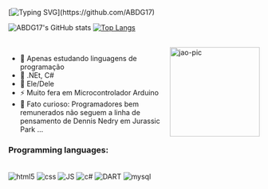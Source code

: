[![Typing SVG](https://readme-typing-svg.herokuapp.com?font=Fira+Code&size=35&pause=1000&color=2986cc&center=false&vCenter=false&width=1000&lines=Olá%2C+eu+sou+o+João+;Tenho+18+anos+;Eu+sou+Estudante+de+programação;)](https://github.com/ABDG17)


![ABDG17's GitHub stats](https://github-readme-stats.vercel.app/api?username=ABDG17&show_icons=true&theme=algolia)
 [![Top Langs](https://github-readme-stats.vercel.app/api/top-langs/?username=ABDG17&layout=compact&theme=algolia)](https://github.com/ABDG17/github-readme-stats)
<div style="display: inline_block"><br>
<img align="right" height="180em" alt="jao-pic" src="https://i.picasion.com/pic92/4ebc929f09bd1e96fa34ab09bdd9d390.gif">
</div>

- 💪 Apenas estudando linguagens de programação 
- 🤖 .NEt, C#
- 💍 Ele/Dele 
- ⚡ Muito fera em Microcontrolador Arduino 
- 🦖 Fato curioso: Programadores bem remunerados não seguem a linha de pensamento de Dennis Nedry em Jurassic Park ...

### Programming languages: 
<div style="display: inline_block"><br/>
<img align="center" alt="html5" src="https://img.shields.io/badge/HTML5-E34F26?style=for-the-badge&logo=html5&logoColor=white"/>
<img align="center" alt="css" src="https://img.shields.io/badge/CSS3-1572B6?style=for-the-badge&logo=css3&logoColor=white"/>
<img align="center" alt="JS" src="https://img.shields.io/badge/JavaScript-323330?style=for-the-badge&logo=javascript&logoColor=F7DF1E"/>
<img align="center" alt="c#" src="https://img.shields.io/badge/C%23-239120?style=for-the-badge&logo=c-sharp&logoColor=white"/>
<img align="center" alt="DART" src="https://img.shields.io/badge/Dart-0175C2?style=for-the-badge&logo=dart&logoColor=white"/>
 <img align="center" alt="mysql" src="https://img.shields.io/badge/MySQL-00000F?style=for-the-badge&logo=mysql&logoColor=white"/>
<div align="center">
